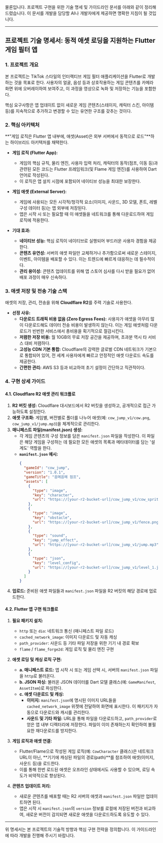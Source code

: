 물론입니다. 프로젝트 구현을 위한 기술 명세 및 가이드라인 문서를 아래와 같이 정리해 드렸습니다. 이 문서를 개발을 담당할 AI나 개발자에게 제공하면 명확한 지침이 될 것입니다.

---

## **프로젝트 기술 명세서: 동적 애셋 로딩을 지원하는 Flutter 게임 필터 앱**

### **1. 프로젝트 개요**

본 프로젝트는 TikTok 스타일의 인터랙티브 게임 필터 애플리케이션을 Flutter로 개발하는 것을 목표로 한다. 사용자의 얼굴, 음성 등과 상호작용하는 게임 콘텐츠를 카메라 화면 위에 오버레이하여 보여주고, 이 과정을 영상으로 녹화 및 저장하는 기능을 포함한다.

핵심 요구사항은 앱 업데이트 없이 새로운 게임 콘텐츠(스테이지, 캐릭터 스킨, 아이템 등)를 지속적으로 추가하고 변경할 수 있는 유연한 구조를 갖추는 것이다.

### **2. 핵심 아키텍처**

**"게임 로직은 Flutter 앱 내부에, 애셋(Asset)은 외부 서버에서 동적으로 로드"**하는 하이브리드 아키텍처를 채택한다.

- **게임 로직 (Flutter App):**

  - 게임의 핵심 규칙, 물리 엔진, 사용자 입력 처리, 캐릭터의 동작(점프, 이동 등)과 관련된 모든 코드는 Flutter 프레임워크(및 Flame 게임 엔진)를 사용하여 Dart 언어로 작성된다.
  - 이 로직은 앱 설치 시점에 포함되어 네이티브 성능을 최대한 보장한다.

- **게임 애셋 (External Server):**

  - 게임에 사용되는 모든 시각적/청각적 요소(이미지, 사운드, 3D 모델, 폰트, 레벨 구성 데이터 등)는 앱 외부에 저장된다.
  - 앱은 시작 시 또는 필요할 때 이 애셋들을 네트워크를 통해 다운로드하여 게임 로직에 적용한다.

- **기대 효과:**
  - **네이티브 성능:** 핵심 로직이 네이티브로 실행되어 부드러운 사용자 경험을 제공한다.
  - **콘텐츠 유연성:** 서버의 애셋 파일만 교체하거나 추가함으로써 새로운 스테이지, 이벤트, 아이템을 배포할 수 있다. 이는 트렌드에 빠르게 대응하는 데 필수적이다.
  - **관리 용이성:** 콘텐츠 업데이트를 위해 앱 스토어 심사를 다시 받을 필요가 없어 배포 과정이 매우 신속하다.

### **3. 애셋 저장 및 전송 기술 스택**

애셋의 저장, 관리, 전송을 위해 **Cloudflare R2**를 주력 기술로 사용한다.

- **선정 사유:**
  - **다운로드 트래픽 비용 없음 (Zero Egress Fees):** 사용자가 애셋을 아무리 많이 다운로드해도 데이터 전송 비용이 발생하지 않는다. 이는 게임 애셋처럼 다운로드가 빈번한 서비스에서 총비용을 획기적으로 절감시킨다.
  - **저렴한 저장 비용:** 월 10GB의 무료 저장 공간을 제공하며, 초과분 역시 타 서비스 대비 저렴하다.
  - **고성능 CDN 기본 통합:** Cloudflare의 강력한 글로벌 CDN 네트워크가 기본으로 통합되어 있어, 전 세계 사용자에게 빠르고 안정적인 애셋 다운로드 속도를 제공한다.
  - **간편한 관리:** AWS S3 등과 비교하여 초기 설정이 간단하고 직관적이다.

### **4. 구현 상세 가이드**

#### **4.1. Cloudflare R2 애셋 관리 워크플로**

1.  **R2 버킷 생성:** Cloudflare 대시보드에서 R2 버킷을 생성하고, 공개적으로 접근 가능하도록 설정한다.
2.  **애셋 구조화:** 게임별, 버전별로 폴더를 나누어 애셋(예: `cow_jump_v1/cow.png`, `cow_jump_v1/jump.mp3`)을 체계적으로 관리한다.
3.  **매니페스트 파일(manifest.json) 생성:**
    - 각 게임 콘텐츠의 구성 정보를 담은 `manifest.json` 파일을 작성한다. 이 파일은 해당 게임을 구성하는 데 필요한 모든 애셋의 목록과 메타데이터를 담는 '설계도' 역할을 한다.
    - **`manifest.json` 예시:**
      ```json
      {
        "gameId": "cow_jump",
        "version": "1.0.1",
        "gameTitle": "음메음메 점프",
        "assets": [
          {
            "type": "image",
            "key": "character",
            "url": "https://[your-r2-bucket-url]/cow_jump_v1/cow_sprite.png"
          },
          {
            "type": "image",
            "key": "obstacle",
            "url": "https://[your-r2-bucket-url]/cow_jump_v1/fence.png"
          },
          {
            "type": "sound",
            "key": "jump_effect",
            "url": "https://[your-r2-bucket-url]/cow_jump_v1/jump.mp3"
          },
          {
            "type": "json",
            "key": "level_config",
            "url": "https://[your-r2-bucket-url]/cow_jump_v1/level_1.json"
          }
        ]
      }
      ```
4.  **업로드:** 준비된 애셋 파일들과 `manifest.json` 파일을 R2 버킷의 해당 경로에 업로드한다.

#### **4.2. Flutter 앱 구현 워크플로**

1.  **필요 패키지 설치:**

    - `http` 또는 `dio`: 네트워크 통신 (매니페스트 파일 로드)
    - `cached_network_image`: 이미지 다운로드 및 자동 캐싱
    - `path_provider`: 사운드 등 기타 파일 저장을 위한 기기 내 경로 확보
    - `flame` / `flame_forge2d`: 게임 로직 및 물리 엔진 구현

2.  **애셋 로딩 및 캐싱 로직 구현:**

    - **a. 매니페스트 로드:** 앱 시작 시 또는 게임 선택 시, 서버의 `manifest.json` 파일을 `http`로 불러온다.
    - **b. JSON 파싱:** 불러온 JSON 데이터를 Dart 모델 클래스(예: `GameManifest`, `AssetItem`)로 파싱한다.
    - **c. 애셋 다운로드 및 캐싱:**
      - **이미지:** `manifest.json`에 명시된 이미지 URL들을 `cached_network_image` 위젯에 전달하여 화면에 표시한다. 이 패키지가 자동으로 다운로드와 캐시를 관리한다.
      - **사운드 및 기타 파일:** URL을 통해 파일을 다운로드하고, `path_provider`로 얻은 앱 내부 디렉터리에 저장한다. 파일이 이미 존재하는지 확인하여 불필요한 재다운로드를 방지한다.

3.  **게임 로직과 애셋 연결:**

    - Flutter/Flame으로 작성된 게임 로직(예: `CowCharacter` 클래스)은 네트워크 URL이 아닌, **기기에 캐싱된 파일의 경로(path)**를 참조하여 애셋(이미지, 사운드 등)을 로드한다.
    - 이를 통해 한번 로드된 애셋은 오프라인 상태에서도 사용할 수 있으며, 로딩 속도가 비약적으로 향상된다.

4.  **콘텐츠 업데이트 처리:**
    - 새로운 콘텐츠를 배포할 때는 R2 서버의 애셋과 `manifest.json` 파일만 업데이트하면 된다.
    - 앱은 시작 시 `manifest.json`의 `version` 정보를 로컬에 저장된 버전과 비교하여, 새로운 버전이 감지되면 새로운 애셋을 다운로드하도록 유도할 수 있다.

---

위 명세서는 본 프로젝트의 기술적 방향과 핵심 구현 전략을 정의합니다. 이 가이드라인에 따라 개발을 진행해 주시기 바랍니다.
